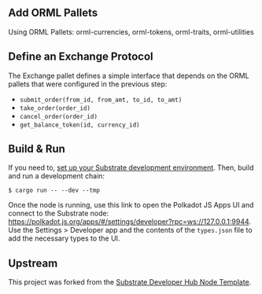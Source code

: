 ## Add ORML Pallets

Using ORML Pallets: orml-currencies, orml-tokens, orml-traits, orml-utilities

## Define an Exchange Protocol

The Exchange pallet defines a simple interface that depends on the ORML pallets that were configured
in the previous step:

- `submit_order(from_id, from_amt, to_id, to_amt)`
- `take_order(order_id)`
- `cancel_order(order_id)`
- `get_balance_token(id, currency_id)`

## Build & Run

If you need to,
[set up your Substrate development environment](https://substrate.dev/docs/en/knowledgebase/getting-started/#manual-installation).
Then, build and run a development chain:

```shell
$ cargo run -- --dev --tmp
```

Once the node is running, use this link to open the Polkadot JS Apps UI and connect to the Substrate
node: https://polkadot.js.org/apps/#/settings/developer?rpc=ws://127.0.0.1:9944. Use the Settings >
Developer app and the contents of the `types.json` file to add the
necessary types to the UI.

## Upstream

This project was forked from the
[Substrate Developer Hub Node Template](https://github.com/substrate-developer-hub/substrate-node-template).
